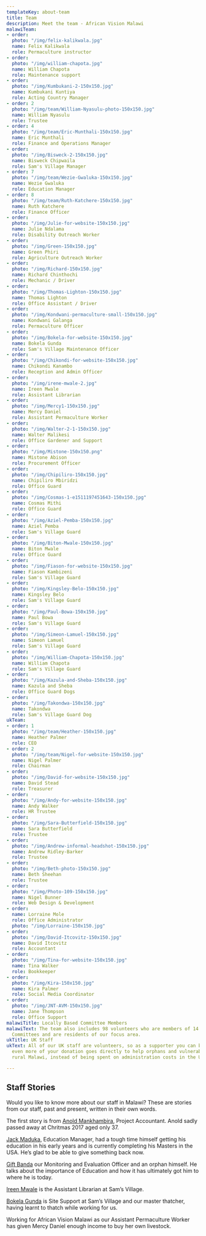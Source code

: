 ```yaml
---
templateKey: about-team
title: Team
description: Meet the team - African Vision Malawi
malawiTeam:
- order: 
  photo: "/img/felix-kalikwala.jpg"
  name: Felix Kalikwala
  role: Permaculture instructor
- order: 
  photo: "/img/william-chapota.jpg"
  name: William Chapota
  role: Maintenance support
- order: 
  photo: "/img/Kumbukani-2-150x150.jpg"
  name: Kumbukani Kuntiya
  role: Acting Country Manager
- order: 2
  photo: "/img/team/William-Nyasulu-photo-150x150.jpg"
  name: William Nyasulu
  role: Trustee
- order: 4
  photo: "/img/team/Eric-Munthali-150x150.jpg"
  name: Eric Munthali
  role: Finance and Operations Manager
- order: 
  photo: "/img/Bisweck-2-150x150.jpg"
  name: Bisweck Chipwaila
  role: Sam's Village Manager
- order: 7
  photo: "/img/team/Wezie-Gwaluka-150x150.jpg"
  name: Wezie Gwaluka
  role: Education Manager
- order: 8
  photo: "/img/team/Ruth-Katchere-150x150.jpg"
  name: Ruth Katchere
  role: Finance Officer
- order: 
  photo: "/img/Julie-for-website-150x150.jpg"
  name: Julie Ndalama
  role: Disability Outreach Worker
- order: 
  photo: "/img/Green-150x150.jpg"
  name: Green Phiri
  role: Agriculture Outreach Worker
- order: 
  photo: "/img/Richard-150x150.jpg"
  name: Richard Chinthochi
  role: Mechanic / Driver
- order: 
  photo: "/img/Thomas-Lighton-150x150.jpg"
  name: Thomas Lighton
  role: Office Assistant / Driver
- order: 
  photo: "/img/Kondwani-permaculture-small-150x150.jpg"
  name: Kondwani Galanga
  role: Permaculture Officer
- order: 
  photo: "/img/Bokela-for-website-150x150.jpg"
  name: Bokela Gunda
  role: Sam's Village Maintenance Officer
- order: 
  photo: "/img/Chikondi-for-website-150x150.jpg"
  name: Chikondi Kanambo
  role: Reception and Admin Officer
- order: 
  photo: "/img/irene-mwale-2.jpg"
  name: Ireen Mwale
  role: Assistant Librarian
- order: 
  photo: "/img/Mercy1-150x150.jpg"
  name: Mercy Daniel
  role: Assistant Permaculture Worker
- order: 
  photo: "/img/Walter-2-1-150x150.jpg"
  name: Walter Malikesi
  role: Office Gardener and Support
- order: 
  photo: "/img/Mistone-150x150.png"
  name: Mistone Abison
  role: Procurement Officer
- order: 
  photo: "/img/Chipiliro-150x150.jpg"
  name: Chipiliro Mbiridzi
  role: Office Guard
- order: 
  photo: "/img/Cosmas-1-e1511197451643-150x150.jpg"
  name: Cosmas Mithi
  role: Office Guard
- order: 
  photo: "/img/Aziel-Pemba-150x150.jpg"
  name: Aziel Pemba
  role: Sam's Village Guard
- order: 
  photo: "/img/Biton-Mwale-150x150.jpg"
  name: Biton Mwale
  role: Office Guard
- order: 
  photo: "/img/Fiason-for-website-150x150.jpg"
  name: Fiason Kambizeni
  role: Sam's Village Guard
- order: 
  photo: "/img/Kingsley-Belo-150x150.jpg"
  name: Kingsley Belo
  role: Sam's Village Guard
- order: 
  photo: "/img/Paul-Bowa-150x150.jpg"
  name: Paul Bowa
  role: Sam's Village Guard
- order: 
  photo: "/img/Simeon-Lamuel-150x150.jpg"
  name: Simeon Lamuel
  role: Sam's Village Guard
- order: 
  photo: "/img/William-Chapota-150x150.jpg"
  name: William Chapota
  role: Sam's Village Guard
- order: 
  photo: "/img/Kazula-and-Sheba-150x150.jpg"
  name: Kazula and Sheba
  role: Office Guard Dogs
- order: 
  photo: "/img/Takondwa-150x150.jpg"
  name: Takondwa
  role: Sam's Village Guard Dog
ukTeam:
- order: 1
  photo: "/img/team/Heather-150x150.jpg"
  name: Heather Palmer
  role: CEO
- order: 2
  photo: "/img/team/Nigel-for-website-150x150.jpg"
  name: Nigel Palmer
  role: Chairman
- order: 
  photo: "/img/David-for-website-150x150.jpg"
  name: David Stead
  role: Treasurer
- order: 
  photo: "/img/Andy-for-website-150x150.jpg"
  name: Andy Walker
  role: HR Trustee
- order: 
  photo: "/img/Sara-Butterfield-150x150.jpg"
  name: Sara Butterfield
  role: Trustee
- order: 
  photo: "/img/Andrew-informal-headshot-150x150.jpg"
  name: Andrew Ridley-Barker
  role: Trustee
- order: 
  photo: "/img/Beth-photo-150x150.jpg"
  name: Beth Sheehan
  role: Trustee
- order: 
  photo: "/img/Photo-109-150x150.jpg"
  name: Nigel Bunner
  role: Web Design & Development
- order: 
  name: Lorraine Mole
  role: Office Administrator
  photo: "/img/Lorraine-150x150.jpg"
- order: 
  photo: "/img/David-Itcovitz-150x150.jpg"
  name: David Itcovitz
  role: Accountant
- order: 
  photo: "/img/Tina-for-website-150x150.jpg"
  name: Tina Walker
  role: Bookkeeper
- order: 
  photo: "/img/Kira-150x150.jpg"
  name: Kira Palmer
  role: Social Media Coordinator
- order: 
  photo: "/img/JNT-AVM-150x150.jpg"
  name: Jane Thompson
  role: Office Support
malawiTitle: Locally Based Committee Members
malawiText: The team also includes 98 volunteers who are members of 14 Locally Based
  Committees and are residents of our focus area.
ukTitle: UK Staff
ukText: All of our UK staff are volunteers, so as a supporter you can be sure that
  even more of your donation goes directly to help orphans and vulnerable people in
  rural Malawi, instead of being spent on administration costs in the UK.

---
```

## Staff Stories

Would you like to know more about our staff in Malawi? These are stories from our staff, past and present, written in their own words.

The first story is from [Anold Mankhambira](/about-us/team/staff-stories/anold-mankambira/), Project Accountant. Anold sadly passed away at Chritmas 2017 aged only 37.

[Jack Maduka](/about-us/team/staff-stories/jack-maduka/), Education Manager, had a tough time himself getting his education in his early years and is currently completing his Masters in the USA. He’s glad to be able to give something back now.

[Gift Banda](/about-us/team/staff-stories/gift-banda/) our Monitoring and Evaluation Officer and an orphan himself. He talks about the importance of Education and how it has ultimately got him to where he is today.

[Ireen Mwale](/about-us/team/staff-stories/ireen-mwale/) is the Assistant Librarian at Sam’s Village.

[Bokela Gunda](/about-us/team/staff-stories/bokela-gunda/) is Site Support at Sam’s Village and our master thatcher, having learnt to thatch while working for us.

Working for African Vision Malawi as our Assistant Permaculture Worker has given Mercy Daniel enough income to buy her own livestock.